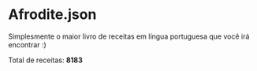 # Afrodite.json

Simplesmente o maior livro de receitas em língua portuguesa que você irá encontrar :)

Total de receitas: **8183**
